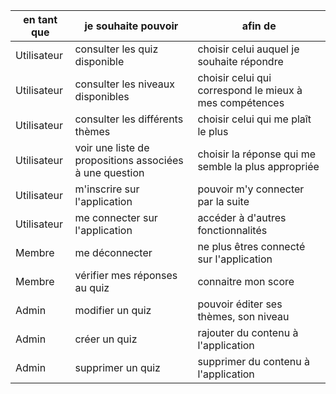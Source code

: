 | **en tant que** | **je souhaite pouvoir**                                 | **afin de**                                             |
| --------------- | ------------------------------------------------------- | ------------------------------------------------------- |
| Utilisateur     | consulter les quiz disponible                           | choisir celui auquel je souhaite répondre               |
| Utilisateur     | consulter les niveaux disponibles                       | choisir celui qui correspond le mieux à mes compétences |
| Utilisateur     | consulter les différents thèmes                         | choisir celui qui me plaît le plus                      |
| Utilisateur     | voir une liste de propositions associées à une question | choisir la réponse qui me semble la plus appropriée     |
| Utilisateur     | m'inscrire sur l'application                            | pouvoir m'y connecter par la suite                      |
| Utilisateur     | me connecter sur l'application                          | accéder à d'autres fonctionnalités                      |
| Membre          | me déconnecter                                          | ne plus êtres connecté sur l'application                |
| Membre          | vérifier mes réponses au quiz                           | connaitre mon score                                     |
| Admin           | modifier un quiz                                        | pouvoir éditer ses thèmes, son niveau                   |
| Admin           | créer un quiz                                           | rajouter du contenu à l'application                     |
| Admin           | supprimer un quiz                                       | supprimer du contenu à l'application                    |
